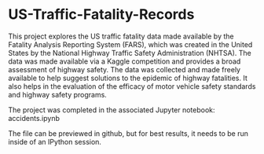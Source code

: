 # US-Traffic-Fatality-Records
This project explores the US traffic fatality data made available by the Fatality Analysis Reporting System (FARS), which was created in the United States by the National Highway Traffic Safety Administration (NHTSA). The data was made available via a Kaggle competition and provides a broad assessment of highway safety. The data was collected and made freely available to help suggest solutions to the epidemic of highway fatalities. It also helps in the evaluation of the efficacy of motor vehicle safety standards and highway safety programs.

The project was completed in the associated Jupyter notebook: accidents.ipynb

The file can be previewed in github, but for best results, it needs to be run inside of an IPython session.

